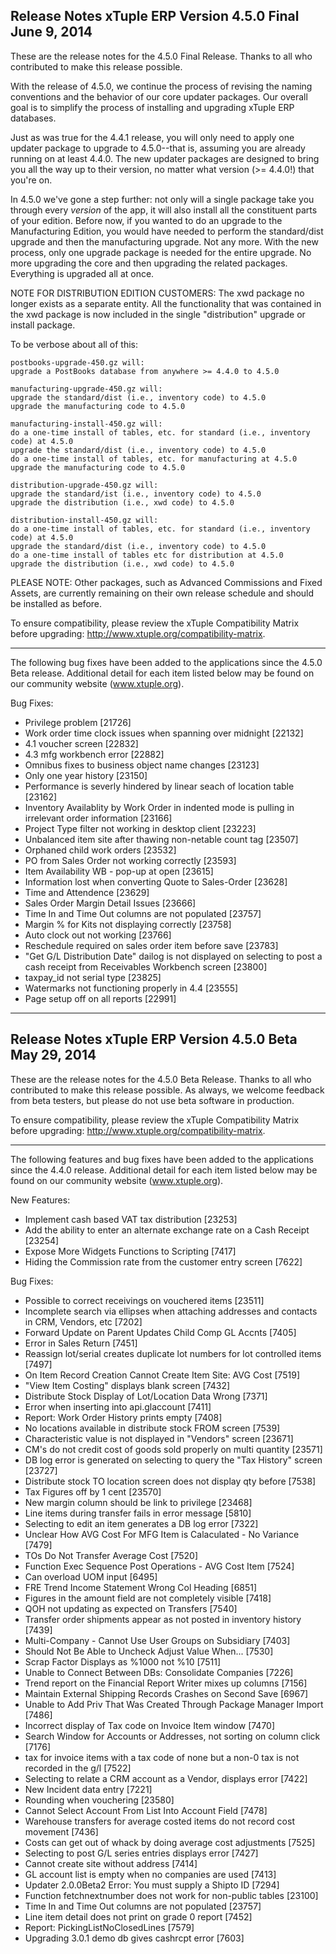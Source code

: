 Release Notes
xTuple ERP
Version 4.5.0 Final
June 9, 2014
----------------------------------

These are the release notes for the 4.5.0 Final Release. Thanks
to all who contributed to make this release possible. 

With the release of 4.5.0, we continue the process of revising the
naming conventions and the behavior of our core updater packages.
Our overall goal is to simplify the process of installing and
upgrading xTuple ERP databases.

Just as was true for the 4.4.1 release, you will only need to apply
one updater package to upgrade to 4.5.0--that is, assuming you are
already running on at least 4.4.0. The new updater packages are
designed to bring you all the way up to their version, no matter 
what version (>= 4.4.0!) that you're on.

In 4.5.0 we've gone a step further: not only will a single package take
you through every *version* of the app, it will also install all the
constituent parts of your edition. Before now, if you wanted to do an
upgrade to the Manufacturing Edition, you would have needed to perform 
the standard/dist upgrade and then the manufacturing upgrade. Not any
more. With the new process, only one upgrade package is needed for the
entire upgrade. No more upgrading the core and then upgrading the
related packages. Everything is upgraded all at once.

NOTE FOR DISTRIBUTION EDITION CUSTOMERS: The xwd package no longer 
exists as a separate entity. All the functionality that was contained 
in the xwd package is now included in the single "distribution" upgrade 
or install package.

To be verbose about all of this:

    postbooks-upgrade-450.gz will:
    upgrade a PostBooks database from anywhere >= 4.4.0 to 4.5.0

    manufacturing-upgrade-450.gz will:
    upgrade the standard/dist (i.e., inventory code) to 4.5.0
    upgrade the manufacturing code to 4.5.0

    manufacturing-install-450.gz will:
    do a one-time install of tables, etc. for standard (i.e., inventory code) at 4.5.0
    upgrade the standard/dist (i.e., inventory code) to 4.5.0
    do a one-time install of tables, etc. for manufacturing at 4.5.0
    upgrade the manufacturing code to 4.5.0

    distribution-upgrade-450.gz will:
    upgrade the standard/ist (i.e., inventory code) to 4.5.0
    upgrade the distribution (i.e., xwd code) to 4.5.0

    distribution-install-450.gz will:
    do a one-time install of tables, etc. for standard (i.e., inventory code) at 4.5.0
    upgrade the standard/dist (i.e., inventory code) to 4.5.0
    do a one-time install of tables etc for distribution at 4.5.0
    upgrade the distribution (i.e., xwd code) to 4.5.0

PLEASE NOTE: Other packages, such as Advanced Commissions and Fixed 
Assets, are currently remaining on their own release schedule and should 
be installed as before. 

To ensure compatibility, please review the xTuple Compatibility 
Matrix before upgrading: http://www.xtuple.org/compatibility-matrix.

----------------------------------

The following bug fixes have been added to the applications since the 
4.5.0 Beta release. Additional detail for each item listed below may be 
found on our community website (www.xtuple.org).

Bug Fixes:

* Privilege problem [21726]
* Work order time clock issues when spanning over midnight [22132]
* 4.1 voucher screen [22832]
* 4.3 mfg workbench error [22882]
* Omnibus fixes to business object name changes [23123]
* Only one year history [23150]
* Performance is severly hindered by linear seach of location table 
[23162]
* Inventory Availablity by Work Order in indented mode is pulling in 
irrelevant order information [23166]
* Project Type filter not working in desktop client [23223]
* Unbalanced item site after thawing non-netable count tag [23507]
* Orphaned child work orders [23532]
* PO from Sales Order not working correctly [23593]
* Item Availability WB - pop-up at open [23615]
* Information lost when converting Quote to Sales-Order [23628]
* Time and Attendence [23629]
* Sales Order Margin Detail Issues [23666]
* Time In and Time Out columns are not populated [23757]
* Margin % for Kits not displaying correctly [23758]
* Auto clock out not working [23766]
* Reschedule required on sales order item before save [23783]
* "Get G/L Distribution Date" dailog is not displayed on selecting to 
post a cash receipt from Receivables Workbench screen [23800]
* taxpay_id not serial type [23825]
* Watermarks not functioning properly in 4.4 [23555]
* Page setup off on all reports [22991]

----------------------------------
Release Notes
xTuple ERP
Version 4.5.0 Beta
May 29, 2014
----------------------------------

These are the release notes for the 4.5.0 Beta Release. Thanks
to all who contributed to make this release possible. As always, 
we welcome feedback from beta testers, but please do not use beta 
software in production.

To ensure compatibility, please review the xTuple Compatibility 
Matrix before upgrading: http://www.xtuple.org/compatibility-matrix.

----------------------------------

The following features and bug fixes have been added to the
applications since the 4.4.0 release. Additional detail for
each item listed below may be found on our community
website (www.xtuple.org).

New Features:

* Implement cash based VAT tax distribution [23253]
* Add the ability to enter an alternate exchange rate on a Cash Receipt 
[23254]
* Expose More Widgets Functions to Scripting [7417]
* Hiding the Commission rate from the customer entry screen [7622]

Bug Fixes:

* Possible to correct receivings on vouchered items [23511]
* Incomplete search via ellipses when attaching addresses and contacts 
in CRM, Vendors, etc [7202]
* Forward Update on Parent Updates Child Comp GL Accnts [7405]
* Error in Sales Return [7451]
* Reassign lot/serial creates duplicate lot numbers for lot controlled 
items [7497]
* On Item Record Creation Cannot Create Item Site: AVG Cost [7519]
* "View Item Costing" displays blank screen [7432]
* Distribute Stock Display of Lot/Location Data Wrong [7371]
* Error when inserting into api.glaccount [7411]
* Report: Work Order History prints empty [7408]
* No locations available in distribute stock FROM screen [7539]
* Characteristic value is not displayed in "Vendors" screen [23671]
* CM's do not credit cost of goods sold properly on multi quantity 
[23571]
* DB log error is generated on selecting to query the "Tax History" 
screen [23727]
* Distribute stock TO location screen does not display qty before [7538]
* Tax Figures off by 1 cent [23570]
* New margin column should be link to privilege [23468]
* Line items during transfer fails in error message [5810]
* Selecting to edit an item generates a DB log error [7322]
* Unclear How AVG Cost For MFG Item is Calaculated - No Variance [7479]
* TOs Do Not Transfer Average Cost [7520]
* Function Exec Sequence Post Operations - AVG Cost Item [7524]
* Can overload UOM input [6495]
* FRE Trend Income Statement Wrong Col Heading [6851]
* Figures in the amount field are not completely visible [7418]
* QOH not updating as expected on Transfers [7540]
* Transfer order shipments appear as not posted in inventory history 
[7439]
* Multi-Company - Cannot Use User Groups on Subsidiary [7403]
* Should Not Be Able to Uncheck Adjust Value When... [7530]
* Scrap Factor Displays as %1000 not %10 [7511]
* Unable to Connect Between DBs: Consolidate Companies [7226]
* Trend report on the Financial Report Writer mixes up columns [7156]
* Maintain External Shipping Records Crashes on Second Save [6967]
* Unable to Add Priv That Was Created Through Package Manager Import 
[7486]
* Incorrect display of Tax code on Invoice Item window [7470]
* Search Window for Accounts or Addresses, not sorting on column click 
[7176]
* tax for invoice items with a tax code of none but a non-0 tax is not 
recorded in the g/l [7522]
* Selecting to relate a CRM account as a Vendor, displays error [7422]
* New Incident data entry [7221]
* Rounding when vouchering [23580]
* Cannot Select Account From List Into Account Field [7478]
* Warehouse transfers for average costed items do not record cost 
movement [7436]
* Costs can get out of whack by doing average cost adjustments [7525]
* Selecting to post G/L series entries displays error [7427]
* Cannot create site without address [7414]
* GL account list is empty when no companies are used [7413]
* Updater 2.0.0Beta2 Error: You must supply a Shipto ID [7294]
* Function fetchnextnumber does not work for non-public tables [23100]
* Time In and Time Out columns are not populated [23757]
* Line item detail does not print on grade 0 report [7452]
* Report: PickingListNoClosedLines [7579]
* Upgrading 3.0.1 demo db gives cashrcpt error [7603]
